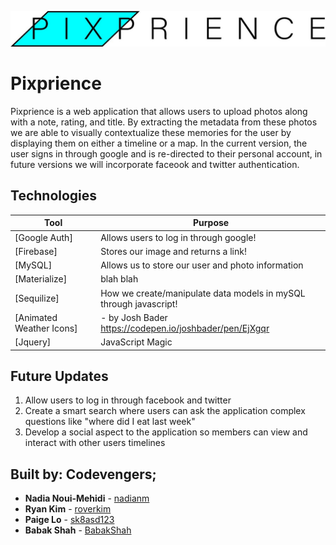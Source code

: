 ![Pixprience Logo](readme_files/PixprienceLogo.jpg)
# Pixprience
Pixprience is a web application that allows users to upload photos along with a note, rating, and title. By extracting the metadata from these photos we are able to visually contextualize these memories for the user by displaying them on either a timeline or a map. In the current version, the user signs in through google and is re-directed to their personal account, in future versions we will incorporate faceook and twitter authentication. 


## Technologies

| Tool   | Purpose
| ------------- | ------------- 
| [Google Auth] |Allows users to log in through google! |
| [Firebase]  |  Stores our image and returns a link! |
| [MySQL] | Allows us to store our user and photo information  |
| [Materialize]| blah blah |
| [Sequilize] |  How we create/manipulate data models in mySQL through javascript! | 
| [Animated Weather Icons] | - by Josh Bader https://codepen.io/joshbader/pen/EjXgqr | |
| [Jquery] | JavaScript Magic   | 

## Future Updates

1. Allow users to log in through facebook and twitter
2. Create a smart search where users can ask the application complex questions like "where did I eat last week"
3. Develop a social aspect to the application so members can view and interact with other users timelines



## Built by: Codevengers;

* **Nadia Noui-Mehidi** - [nadianm](https://github.com/nadianm)
* **Ryan Kim** - [roverkim](https://github.com/roverkim)
* **Paige Lo** - [sk8asd123](https://github.com/sk8asd123)
* **Babak Shah** - [BabakShah](https://github.com/babakshah)
